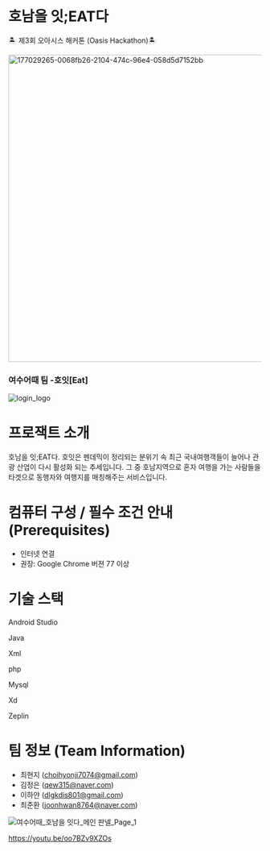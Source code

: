 #  호남을 잇;EAT다 

🏝 제3회 오아시스 해커톤 (Oasis Hackathon)🏝

<img width="610" alt="177029265-0068fb26-2104-474c-96e4-058d5d7152bb" src="https://user-images.githubusercontent.com/83737075/180098106-b5789a71-2c92-47bb-8b0f-fb6d463713cf.png">

### 여수어때 팀 -호잇[Eat]

![login_logo](https://user-images.githubusercontent.com/83737075/180099387-9edc52b3-ad9a-42c9-8312-da1c40c0c096.png)

# 프로잭트 소개

호남을 잇;EAT다. 호잇은 펜데믹이 정리되는 분위기 속 최근 국내여행객들이 늘어나 관광 산업이 다시 활성화 되는 추세입니다. 그 중 호남지역으로 혼자 여행을 가는 사람들을 타겟으로 동행자와 여행지를 매칭해주는 서비스입니다.



# 컴퓨터 구성 / 필수 조건 안내 (Prerequisites)
* 인터넷 연결
* 권장: Google Chrome 버젼 77 이상

# 기술 스택 

Android Studio

Java

Xml

php

Mysql

Xd

Zeplin



# 팀 정보 (Team Information)
* 최현지 (choihyonji7074@gmail.com)
* 김정은 (qew315@naver.com)
* 이하얀 (dlgkdis801@gmail.com)
* 최준환 (joonhwan8764@naver.com)





![여수어때_호남을 잇다_메인 판넬_Page_1](https://user-images.githubusercontent.com/83737075/180099623-1f395ba9-a6a6-4086-abe9-5b0972d7ec89.jpeg)



https://youtu.be/oo7BZv9XZOs



